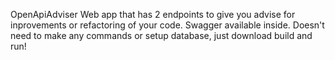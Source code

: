 OpenApiAdviser
Web app that has 2 endpoints to give you advise for inprovements or refactoring of your code. Swagger available inside. Doesn't need to make any commands or setup database, just download build and run!
